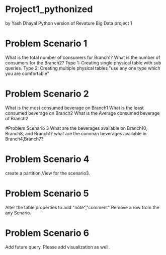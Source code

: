 # Project1_pythonized
by Yash Dhayal
Python version of Revature Big Data project 1

# Problem Scenario 1 
What is the total number of consumers for Branch1?
What is the number of consumers for the Branch2?
Type 1: Creating single physical table with sub queries.
Type 2: Creating multiple physical tables
"use any one type which you are comfortable"

# Problem Scenario 2 
What is the most consumed beverage on Branch1
What is the least consumed beverage on Branch2
What is the Average consumed beverage of  Branch2

#Problem Scenario 3
What are the beverages available on Branch10, Branch8, and Branch1?
what are the comman beverages available in Branch4,Branch7?

# Problem Scenario 4
create a partition,View for the scenario3.

# Problem Scenario 5
Alter the table properties to add "note","comment"
Remove a row from the any Senario.

# Problem Scenario 6
Add future query. Please add visualization as well.